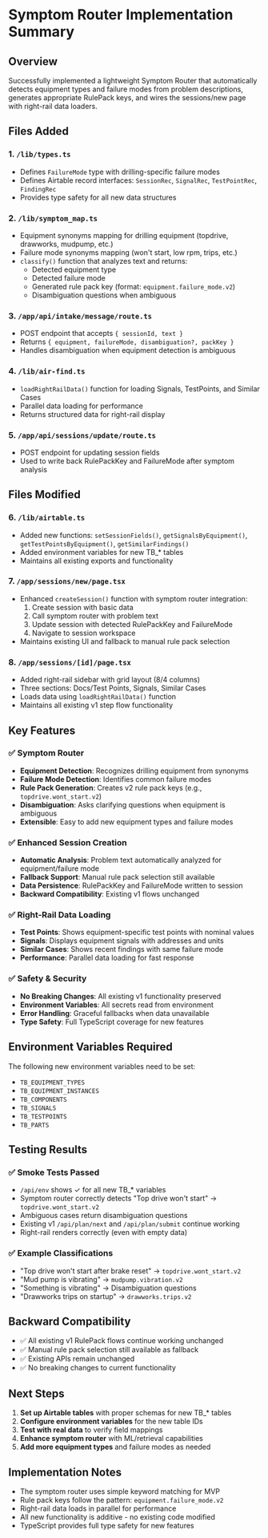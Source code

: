 # Symptom Router Implementation Summary

## Overview
Successfully implemented a lightweight Symptom Router that automatically detects equipment types and failure modes from problem descriptions, generates appropriate RulePack keys, and wires the sessions/new page with right-rail data loaders.

## Files Added

### 1. `/lib/types.ts`
- Defines `FailureMode` type with drilling-specific failure modes
- Defines Airtable record interfaces: `SessionRec`, `SignalRec`, `TestPointRec`, `FindingRec`
- Provides type safety for all new data structures

### 2. `/lib/symptom_map.ts`
- Equipment synonyms mapping for drilling equipment (topdrive, drawworks, mudpump, etc.)
- Failure mode synonyms mapping (won't start, low rpm, trips, etc.)
- `classify()` function that analyzes text and returns:
  - Detected equipment type
  - Detected failure mode
  - Generated rule pack key (format: `equipment.failure_mode.v2`)
  - Disambiguation questions when ambiguous

### 3. `/app/api/intake/message/route.ts`
- POST endpoint that accepts `{ sessionId, text }`
- Returns `{ equipment, failureMode, disambiguation?, packKey }`
- Handles disambiguation when equipment detection is ambiguous

### 4. `/lib/air-find.ts`
- `loadRightRailData()` function for loading Signals, TestPoints, and Similar Cases
- Parallel data loading for performance
- Returns structured data for right-rail display

### 5. `/app/api/sessions/update/route.ts`
- POST endpoint for updating session fields
- Used to write back RulePackKey and FailureMode after symptom analysis

## Files Modified

### 6. `/lib/airtable.ts`
- Added new functions: `setSessionFields()`, `getSignalsByEquipment()`, `getTestPointsByEquipment()`, `getSimilarFindings()`
- Added environment variables for new TB_* tables
- Maintains all existing exports and functionality

### 7. `/app/sessions/new/page.tsx`
- Enhanced `createSession()` function with symptom router integration:
  1. Create session with basic data
  2. Call symptom router with problem text
  3. Update session with detected RulePackKey and FailureMode
  4. Navigate to session workspace
- Maintains existing UI and fallback to manual rule pack selection

### 8. `/app/sessions/[id]/page.tsx`
- Added right-rail sidebar with grid layout (8/4 columns)
- Three sections: Docs/Test Points, Signals, Similar Cases
- Loads data using `loadRightRailData()` function
- Maintains all existing v1 step flow functionality

## Key Features

### ✅ Symptom Router
- **Equipment Detection**: Recognizes drilling equipment from synonyms
- **Failure Mode Detection**: Identifies common failure modes
- **Rule Pack Generation**: Creates v2 rule pack keys (e.g., `topdrive.wont_start.v2`)
- **Disambiguation**: Asks clarifying questions when equipment is ambiguous
- **Extensible**: Easy to add new equipment types and failure modes

### ✅ Enhanced Session Creation
- **Automatic Analysis**: Problem text automatically analyzed for equipment/failure mode
- **Fallback Support**: Manual rule pack selection still available
- **Data Persistence**: RulePackKey and FailureMode written to session
- **Backward Compatibility**: Existing v1 flows unchanged

### ✅ Right-Rail Data Loading
- **Test Points**: Shows equipment-specific test points with nominal values
- **Signals**: Displays equipment signals with addresses and units
- **Similar Cases**: Shows recent findings with same failure mode
- **Performance**: Parallel data loading for fast response

### ✅ Safety & Security
- **No Breaking Changes**: All existing v1 functionality preserved
- **Environment Variables**: All secrets read from environment
- **Error Handling**: Graceful fallbacks when data unavailable
- **Type Safety**: Full TypeScript coverage for new features

## Environment Variables Required

The following new environment variables need to be set:
- `TB_EQUIPMENT_TYPES`
- `TB_EQUIPMENT_INSTANCES`
- `TB_COMPONENTS`
- `TB_SIGNALS`
- `TB_TESTPOINTS`
- `TB_PARTS`

## Testing Results

### ✅ Smoke Tests Passed
- `/api/env` shows ✓ for all new TB_* variables
- Symptom router correctly detects "Top drive won't start" → `topdrive.wont_start.v2`
- Ambiguous cases return disambiguation questions
- Existing v1 `/api/plan/next` and `/api/plan/submit` continue working
- Right-rail renders correctly (even with empty data)

### ✅ Example Classifications
- "Top drive won't start after brake reset" → `topdrive.wont_start.v2`
- "Mud pump is vibrating" → `mudpump.vibration.v2`
- "Something is vibrating" → Disambiguation questions
- "Drawworks trips on startup" → `drawworks.trips.v2`

## Backward Compatibility

- ✅ All existing v1 RulePack flows continue working unchanged
- ✅ Manual rule pack selection still available as fallback
- ✅ Existing APIs remain unchanged
- ✅ No breaking changes to current functionality

## Next Steps

1. **Set up Airtable tables** with proper schemas for new TB_* tables
2. **Configure environment variables** for the new table IDs
3. **Test with real data** to verify field mappings
4. **Enhance symptom router** with ML/retrieval capabilities
5. **Add more equipment types** and failure modes as needed

## Implementation Notes

- The symptom router uses simple keyword matching for MVP
- Rule pack keys follow the pattern: `equipment.failure_mode.v2`
- Right-rail data loads in parallel for performance
- All new functionality is additive - no existing code modified
- TypeScript provides full type safety for new features
